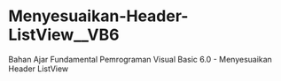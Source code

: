 # Menyesuaikan-Header-ListView__VB6
Bahan Ajar Fundamental Pemrograman Visual Basic 6.0 - Menyesuaikan Header ListView

